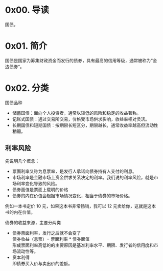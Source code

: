 # 0x00. 导读

国债。

# 0x01. 简介

国债是国家为筹集财政资金而发行的债券，具有最高的信用等级，通常被称为“金边债券”。

# 0x02. 分类

国债品种
- 储蓄国债：面向个人投资者，通常以较低的风险和稳定的收益著称。
- 记账式国债：通过交易所交易，价格受市场供求影响，收益率相对灵活。
- 长期国债和短期国债：按期限长短区分，期限越长，通常收益率越高但流动性稍弱。

## 利率风险

先说明几个概念：
- 票面利率又称为息票率，是发行人承诺向债券持有人支付的利息。
- 市场利率是金融市场上资金供求关系决定的利率。我们说的利率风险，就是市场利率变化导致的风险。
- 债券面值是票面上载明的价格
- 债券的内在价值会根据市场情况变化，相当于债券的市场价格。

例如一本书定价 10 元，如果这本书非常畅销，我可以 12 元卖给你，这就是这本书的内在价值。

债券的收益来源，主要分两类
- 债券票面利率，发行之后就不会变了  
    债券收益（息票）= 票面利率 * 债券面值  
    形成票面利率高低的的主要原因是基准利率水平、期限、发行者的信用度和市场流动性等。
-  资本利得  
    即债券买入价与卖出价的差额。